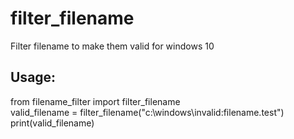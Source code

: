 # filter_filename
Filter filename to make them valid for windows 10
## Usage:
from filename_filter import filter_filename  
valid_filename = filter_filename("c:\windows\invalid:filename.test")  
print(valid_filename)